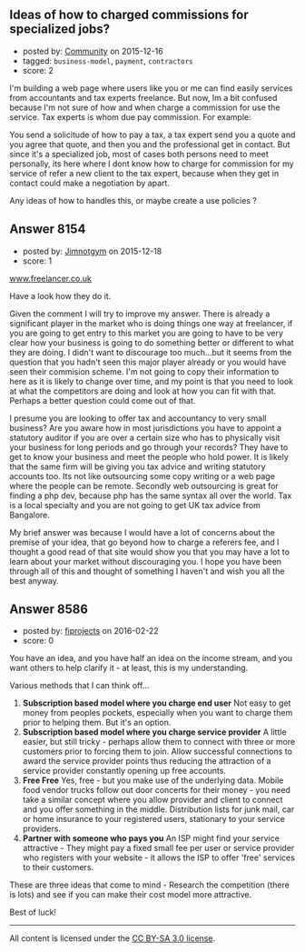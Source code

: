 ## Ideas of how to charged commissions for specialized jobs?

- posted by: [Community](https://stackexchange.com/users/-1/community) on 2015-12-16
- tagged: `business-model`, `payment`, `contractors`
- score: 2

I'm building a web page where users like you or me can find easily services from accountants and tax experts freelance. But now, Im a bit confused because I'm not sure of how and when charge a commission for use the service. Tax experts is whom due pay commission. For example:

You send a solicitude of how to pay a tax, a tax expert send you a quote and you agree that quote, and then you and the professional get in contact. But since it's a specialized job, most of cases both persons need to meet personally, its here where I dont know how to charge for commission for my service of refer a new client to the tax expert, because when they get in contact could make a negotiation by apart.

Any ideas of how to handles this, or maybe create a use policies ?




## Answer 8154

- posted by: [Jimnotgym](https://stackexchange.com/users/7461839/jimnotgym) on 2015-12-18
- score: 1

www.freelancer.co.uk

Have a look how they do it. 

Given the comment I will try to improve my answer. There is already a significant player in the market who is doing things one way at freelancer, if you are going to get entry to this market you are going to have to be very clear how your business is going to do something better or different to what they are doing. I didn't want to discourage too much...but it seems from the question that you hadn't seen this major player already or you would have seen their commision scheme. I'm not going to copy their information to here as it is likely to change over time, and my point is that you need to look at what the competitors are doing and look at how you can fit with that. Perhaps a better question could come out of that.

I presume you are looking to offer tax and accountancy to very small business? Are you aware how in most jurisdictions you have to appoint a statutory auditor if you are over a certain size who has to physically visit your business for long periods and go through your records? They have to get to know your business and meet the people who hold power. It is likely that the same firm will be giving you tax advice and writing statutory accounts too. Its not like outsourcing some copy writing  or a web page where the people can be remote. Secondly web outsourcing is great for finding a php dev, because php has the same syntax all over the world. Tax is a local specialty and you are not going to get UK tax advice from Bangalore.

My brief answer was because I would have a lot of concerns about the premise of your idea, that go beyond how to charge a referers fee, and I thought a good read of that site would show you that you may have a lot to learn about your market without discouraging you. I hope you have been through all of this and thought of something I haven't and wish you all the best anyway.





## Answer 8586

- posted by: [fiprojects](https://stackexchange.com/users/5370155/fiprojects) on 2016-02-22
- score: 0

You have an idea, and you have half an idea on the income stream, and you want others to help clarify it - at least, this is my understanding.

Various methods that I can think off...

 1. **Subscription based model where you charge end user** Not easy to get money from peoples pockets, especially when you want to charge them prior to helping them. But it's an option.
 2. **Subscription based model where you charge service provider** A little easier, but still tricky - perhaps allow them to connect with three or more customers prior to forcing them to join. Allow successful connections to award the service provider points thus reducing the attraction of a service provider constantly opening up free accounts.
 3. **Free Free** Yes, free - but you make use of the underlying data. Mobile food vendor trucks follow out door concerts for their money - you need take a similar concept where you allow provider and client to connect and you offer something in the middle. Distribution lists for junk mail, car or home insurance to your registered users, stationary to your service providers.
 4. **Partner with someone who pays you** An ISP might find your service attractive - They might pay a fixed small fee per user or service provider who registers with your website - it allows the ISP to offer 'free' services to their customers. 

These are three ideas that come to mind - Research the competition (there is lots) and see if you can make their cost model more attractive.

Best of luck!



---

All content is licensed under the [CC BY-SA 3.0 license](https://creativecommons.org/licenses/by-sa/3.0/).
